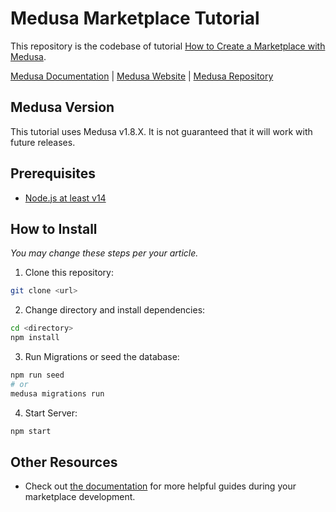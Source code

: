 # Medusa Marketplace Tutorial

This repository is the codebase of tutorial [How to Create a Marketplace with Medusa](https://medusajs.com/blog/how-to-create-a-marketplace-using-medusa).

[Medusa Documentation](https://docs.medusajs.com/) | [Medusa Website](https://medusajs.com/) | [Medusa Repository](https://github.com/medusajs/medusa)

## Medusa Version

This tutorial uses Medusa v1.8.X. It is not guaranteed that it will work with future releases.

## Prerequisites

- [Node.js at least v14](https://docs.medusajs.com/tutorial/set-up-your-development-environment#nodejs)

## How to Install

_You may change these steps per your article._

1. Clone this repository:

```bash
git clone <url>
```

2. Change directory and install dependencies:

```bash
cd <directory>
npm install
```

3. Run Migrations or seed the database:

```bash
npm run seed
# or
medusa migrations run
```

4. Start Server:

```bash
npm start
```

## Other Resources

- Check out [the documentation](https://docs.medusajs.com/) for more helpful guides during your marketplace development.
